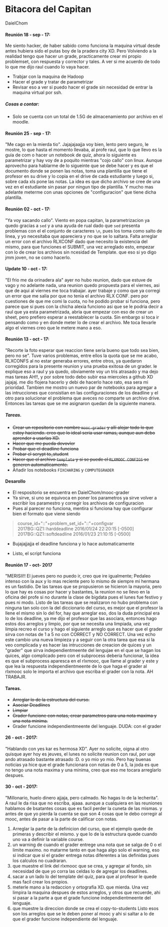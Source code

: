 # Bitacora del Capitan
DaielChom

#### Reunión 18 - sep - 17:
Me siento hacker, de haber sabido como funciona la maquina virtual desde antes hubiera sido el putas boy de la pradera city XD. Pero Volviendo a la realidad tengo que hacer un grade, practicamente crear mi propio problemset, con respuesta y corrector y tales. A ver si me acuerdo de todo lo que me dijo raul cuando lo vaya  hacer.
* Trabjar con la maquina de Hadoop
* Hacer el grade y tratar de parametrizar
* Revisar eso a ver si puedo hacer el grade sin necesidad de entrar la maquina virtual por ssh.

##### Cosas a contar:
* Solo se cuenta con un total de 1.5G de almacenamiento por archivo en el moodle.

#### Reunión 25 - sep - 17:
"Me cago en la mierda tio". Jajajajaajja voy bien, lento pero seguro, le mostre, lo que hasta el momento llevaba, al profe raul, que lo que llevo es la guia de com o hacer un notebook de quiz, ahora lo siguiente es parametrizar y hay voy de a poquito mientras "cojo callo" con linux. Aunque aprovecho para hablarme de lo sigueinte que se debe hacer y es que el documento donde se ponen las notas, toma una plantilla que tiene el profesor en su drive y lo copia en el drive de cada estudiante y luego si, sobre cada xls pone las notas. La idea es que dicho archivo se cree de una vez en el estudiante sin pasar por ningun tipo de plantilla. Y mucho mas adelante meterme con unas opciones de "configuracion" que tiene dicha plantilla.

#### Reunión 02 - oct - 17:
"Ya voy sacando callo". Viento en popa capitan, la parametrizacion ya quedo gracias a `sed` y a una ayuda de rual dado que `sed` presenta problemas con el el conjunto de caracteres `\n`, pues los toma como salto de linea, y yo necesitaba que apareciera y no que se lo saltara. Falta arreglar un error con el archivo RLXCONF dado que necesito la existencia del mismo, para que funciones el SUBMIT, una vez arreglado esto, empezar con lo de crear los archivos sin ncesidad de Template. que eso si yo digo jmm joven, no se como hacerlo.

#### Update 10 - oct - 17:
"El frio me da orinadera ala" ayer no hubo reunion, dado que estuve de vago y no adelante nada, una reunion quedo propuesta para el viernes, asi que de aqui al viernes me toca trabajar.  ayer trabaje y como que ya corregi un error que me salia por que no tenia el archivo RLX CONF. pero por cuestiones de que me comi la cuota, no he podido probar si funciona, pero parece que si pues con la chicha alexia funciono asi que se le podria decir a raul que ya esta parametrizada, abria que empezar con eso de crear un sheet, pero prefiero esperar a reestablecer la cuota. Sin embargo si toca ir pensando como y en donde meter lo de crear el archivo. Me toca llevarle algo el viernes creo que le metere mano a eso.

#### Reunión 13 - oct - 17:
"Recorte la foto esperar que reaccion tiene seria bueno que todo sea bien, pero no se". Tuve varios problemas, entre ellos la quota que se me acabo, RLXCONFS al no estar generaba errores, entre otros, ya quedaron corregidos para la presente reunion y una prueba exitosa de un grader. le explique eso a raul y ya quedo, obviamente voy un tris atrasado y ma dejo mas tareas AH!!, y por sobre todo debo subir esa miercoles a github XD jajajaj. me dio flojera hacerlo y debi de hacerlo hace rato, esa sera mi prioridad. Tambien me mostro un nuevo par de notebooks para agregar a las intrucciones que consistian en las configuraciones de los deadline y el otro para solucionar el problema que aveces no comparte un archivo drive. Entonces las tareas que se me asignaron quedan de la siguiente manera.

##### Tareas.
* ~~Crear un repositorio con nombre `mooc-grader` y alli alojar todo lo que estoy haciendo. creo que lo ideal seria usar ramas, aunque aun debo aprender a usarlas XD.~~
* ~~Hacer que me pueda devovler~~
* ~~Probar que el deadline funciona~~
* ~~Probar el scrypt to_student~~
* ~~Hacer que el archivo `template` y si se puede el `RLXMOOC CONFIGS` se generen automaticamente.~~
* Añadir los notebooks `FIXCHARING` y `COMPUTEGRADER`

#### Desarollo
* El respositorio se encuentra en DaielChom/mooc-grader
* Ya sirve, si uno se equivoca en poner los parametros ya sirve volver a escribir los paramestro y corregir los archivos de configuracion
* Pues al parecer no funciona, mentira si funciona hay que configurar bien el formato que viene siendo
> course_id+"::"+problem_set_id+"::"+configvar
> 2017BG::QZ1::harddeadline	2016/01/24 22:20:15 [-0500]
2017BG::QZ1::softdeadline	2016/01/23 21:10:15 [-0500]

* Bujajajjajja el deadline funciona y lo hace automaticamente

* Listo, el script funciona


#### Reunión 17 - oct- 2017
"MERISII!! El jueves pero no puedo ir, creo que ire igualmente; Pedaleo intenso con la aux y lo mas reciente pero lo mismo de siempre mi hermana es un fastidio. De las tareas que se propusieron se hicieron la mayoria, pero lo que hay es cosas por hacer y bastantes, la reunion no se llevo en la oficina del profe si no durante la clase de bigdata pues el lunes fue festivo y pues ni modo. Listo de las tareas que se realizaron no hubo problema con ninguna tan solo con la del diccionario del curso, es mejor que el profesor la llene el mismo sin lo del for, hay que arreglar eso, dos la duda principal era lo de los deadline, ya me dijo el profesor que las asociara, entonces hago estos dos arreglos y limpio, por que se necesita una limpiada, una vez limpia recreo el curso y hago el siguiente arreglo que es hacer que el grader sirva con notas de 1 a 5 no con CORRECT y NO CORRECT. Una vez echo este cambio una nueva limpieza y a seguir con la otra tarea que esa si la veo complicada y es hacer las intrucciones de creacion de quices y un "grader" que sirva independientmeente del lengujae en el que se hagan los quices, algo complicado pero con el subprocess deberia funcionar, la idea es que el subprocess aparesca en el rlxmooc, que llame al grader y este y que lea la respuesta independientmeente de lo que haga el grader al rlxmooc solo le importa el archivo que escriba el grader con la nota. AH TRABAJR.

#### Tareas.
* ~~Arreglar lo de la estructura del curso.~~
* ~~Asociar Deadlines~~
* ~~Limpiar~~
* ~~Grader funcione con notas, crear parametros para una nota maxima y una nota minima.~~
* Grader funcione independientmeente del lenguaje. DUDA: con el grader

#### 26 - oct - 2017:
"Hablando con yes kar es hermosa XD". Ayer no solicite, oigna al otro quisque ayer hoy es jeuves, el lunes no solicite reunion con raul, por uqe ando atrasado bastante atrasado :D. o yo mio yo mio. Pero hay buenas noticias ya hice que el grade funcionara con notas de 0 a 5, la joda es que no tengo una nota maxima y una minima, creo que eso me tocara arreglarlo despues.

#### 30 - oct - 2017:
"Millonario, huelo dinero ajjaja, pero calmado. No hagas lo de la lecherita". A raul le da risa que no escriba, ajaaa. aunque a cualquiera en las reuniones hablamos de bsatantes cosas que es facil perder la cuneta de las mismas. y antes de que yo pierda la cuenta se que son 4 cosas que le debo corregir al mooc, antes de pasar a la parte de calificar con notas.
1. Arreglar la parte de la definicion del curso, que el ejemplo quede de primeras y describir el mismo. y que lo de la estructura quede cuando uno va a definir la variable course.
2. un warning de cuando el grader entrege una nota que se salga de 0 o el limite maximo. no matarme tanto en que haga algo solo el warning, eso si indicar que si el grader entrega notas diferentes a las definidas pues los calculos no cuadraran.
3. que muestre el link del rlxmooc que se crea, y agregar al fondo, sin necesidad de que yo corra las celdas lo de agregar los deadlines.
4. sacar a un lado lo del template del quiz, para que al profesor le quede mas facil crear los propios.
5. meterle mano a la redaccion y ortografia XD. que mierda.
Una vez limpira la maquina despues de estos arreglos, y otros que recuerde, ahi si pasar a la parte a que el grade funcione independientmeente del lenguaje.
6. que muestre la direccion donde se crea el copy-to-students
Listo esos son los arreglos que se le deben poner al mooc y ahi si saltar a lo de que el grader funcione independiente del lenguaje.

